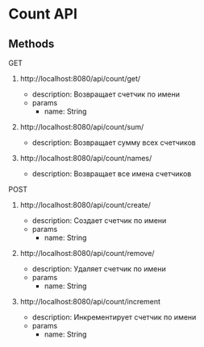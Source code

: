 # Count API

## Methods
    
GET

1) http://localhost:8080/api/count/get/
    - description: Возвращает счетчик по имени
    - params
       - name: String
 
           
2) http://localhost:8080/api/count/sum/
    - description: Возвращает сумму всех счетчиков
    
    
3) http://localhost:8080/api/count/names/
    - description: Возвращает все имена счетчиков
    
    
POST

1) http://localhost:8080/api/count/create/   
    - description: Создает счетчик по имени
    - params
       -  name: String
          
            
2) http://localhost:8080/api/count/remove/   
    - description: Удаляет счетчик по имени
    - params
        - name: String
        
        
3) http://localhost:8080/api/count/increment
    - description: Инкрементирует счетчик по имени
    - params
        - name: String
              